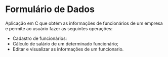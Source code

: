 # Formulário de Dados

Aplicação em C que obtém as  informações de funcionários de um empresa e permite ao usuário fazer as seguintes operações:

* Cadastro de funcionários:
* Cálculo de salário de um determinado funcionário;
* Editar e visualizar as informações de um funcionario.

